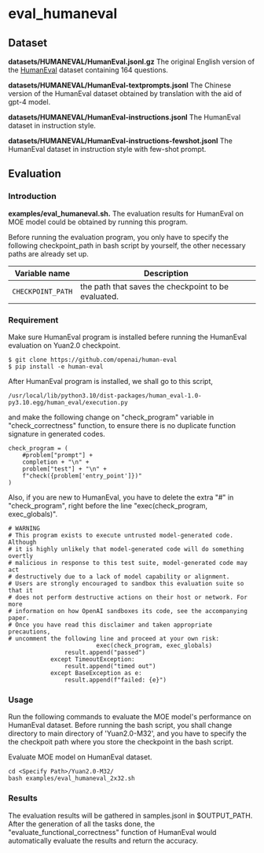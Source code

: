 # eval\_humaneval

## Dataset

**datasets/HUMANEVAL/HumanEval.jsonl.gz** The original English version of the [HumanEval](https://github.com/openai/human-eval "HumanEval") dataset containing 164 questions.

**datasets/HUMANEVAL/HumanEval-textprompts.jsonl** The Chinese version of the HumanEval dataset obtained by translation with the aid of gpt-4 model.

**datasets/HUMANEVAL/HumanEval-instructions.jsonl** The HumanEval dataset in instruction style.

**datasets/HUMANEVAL/HumanEval-instructions-fewshot.jsonl** The HumanEval dataset in instruction style with few-shot prompt.

## Evaluation

### Introduction

**examples/eval\_humaneval.sh.** The evaluation results for HumanEval on MOE model could be obtained by running this program.

Before running the evaluation program, you only have to specify the following checkpoint\_path in bash script by yourself, the other necessary paths are already set up.&#x20;

| Variable name     | Description                                         |
| ----------------- | --------------------------------------------------- |
| `CHECKPOINT_PATH` | the path that saves the checkpoint to be evaluated. |

### Requirement

Make sure HumanEval program is installed befere running the HumanEval evaluation on Yuan2.0 checkpoint.&#x20;

```text
$ git clone https://github.com/openai/human-eval
$ pip install -e human-eval
```

After HumanEval program is installed, we shall go to this script,

```纯文本
/usr/local/lib/python3.10/dist-packages/human_eval-1.0-py3.10.egg/human_eval/execution.py
```

and make the following change on "check\_program" variable in "check\_correctness" function, to ensure there is no duplicate function signature in generated codes.

```text
check_program = (
    #problem["prompt"] +
    completion + "\n" +
    problem["test"] + "\n" +
    f"check({problem['entry_point']})"
)

```

Also, if you are new to HumanEval, you have to delete the extra "#" in "check\_program", right before  the line "exec(check\_program, exec\_globals)".

```text
# WARNING
# This program exists to execute untrusted model-generated code. Although
# it is highly unlikely that model-generated code will do something overtly
# malicious in response to this test suite, model-generated code may act
# destructively due to a lack of model capability or alignment.
# Users are strongly encouraged to sandbox this evaluation suite so that it
# does not perform destructive actions on their host or network. For more
# information on how OpenAI sandboxes its code, see the accompanying paper.
# Once you have read this disclaimer and taken appropriate precautions,
# uncomment the following line and proceed at your own risk:
                         exec(check_program, exec_globals)
                result.append("passed")
            except TimeoutException:
                result.append("timed out")
            except BaseException as e:
                result.append(f"failed: {e}")

```



### Usage

Run the following commands to evaluate the MOE model's performance on HumanEval dataset. Before running the bash script, you shall change directory to main directory of 'Yuan2.0-M32', and you have to specify the the checkpoit path where you store the checkpoint in the bash script.



Evaluate MOE model on HumanEval dataset.

```纯文本
cd <Specify Path>/Yuan2.0-M32/
bash examples/eval_humaneval_2x32.sh
```

### Results

The evaluation results will be gathered in samples.jsonl in \$OUTPUT\_PATH. After the generation of all the tasks done, the "evaluate\_functional\_correctness" function of HumanEval would automatically evaluate the results and return the accuracy.

